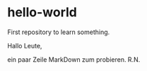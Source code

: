 # hello-world
First repository to learn something.

Hallo Leute,

ein paar Zeile MarkDown zum probieren.
R.N.
